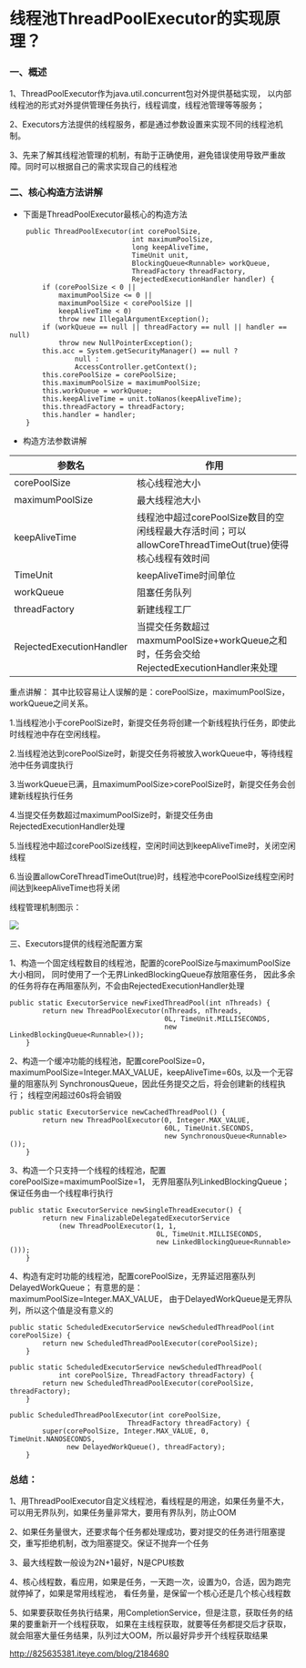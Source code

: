 

# 线程池ThreadPoolExecutor的实现原理？


### 一、概述 

1、ThreadPoolExecutor作为java.util.concurrent包对外提供基础实现，
以内部线程池的形式对外提供管理任务执行，线程调度，线程池管理等等服务； 

2、Executors方法提供的线程服务，都是通过参数设置来实现不同的线程池机制。 

3、先来了解其线程池管理的机制，有助于正确使用，避免错误使用导致严重故障。同时可以根据自己的需求实现自己的线程池 

### 二、核心构造方法讲解 

- 下面是ThreadPoolExecutor最核心的构造方法 

``` 
    public ThreadPoolExecutor(int corePoolSize,
                              int maximumPoolSize,
                              long keepAliveTime,
                              TimeUnit unit,
                              BlockingQueue<Runnable> workQueue,
                              ThreadFactory threadFactory,
                              RejectedExecutionHandler handler) {
        if (corePoolSize < 0 ||
            maximumPoolSize <= 0 ||
            maximumPoolSize < corePoolSize ||
            keepAliveTime < 0)
            throw new IllegalArgumentException();
        if (workQueue == null || threadFactory == null || handler == null)
            throw new NullPointerException();
        this.acc = System.getSecurityManager() == null ?
                null :
                AccessController.getContext();
        this.corePoolSize = corePoolSize;
        this.maximumPoolSize = maximumPoolSize;
        this.workQueue = workQueue;
        this.keepAliveTime = unit.toNanos(keepAliveTime);
        this.threadFactory = threadFactory;
        this.handler = handler;
    } 
```

- 构造方法参数讲解 

参数名 |	作用
---|---
corePoolSize	| 核心线程池大小
maximumPoolSize	| 最大线程池大小
keepAliveTime	| 线程池中超过corePoolSize数目的空闲线程最大存活时间；可以allowCoreThreadTimeOut(true)使得核心线程有效时间
TimeUnit	    | keepAliveTime时间单位
workQueue	    | 阻塞任务队列
threadFactory	| 新建线程工厂
RejectedExecutionHandler	|  当提交任务数超过maxmumPoolSize+workQueue之和时，任务会交给RejectedExecutionHandler来处理


重点讲解： 
其中比较容易让人误解的是：corePoolSize，maximumPoolSize，workQueue之间关系。 

1.当线程池小于corePoolSize时，新提交任务将创建一个新线程执行任务，即使此时线程池中存在空闲线程。 

2.当线程池达到corePoolSize时，新提交任务将被放入workQueue中，等待线程池中任务调度执行 

3.当workQueue已满，且maximumPoolSize>corePoolSize时，新提交任务会创建新线程执行任务 

4.当提交任务数超过maximumPoolSize时，新提交任务由RejectedExecutionHandler处理 

5.当线程池中超过corePoolSize线程，空闲时间达到keepAliveTime时，关闭空闲线程 

6.当设置allowCoreThreadTimeOut(true)时，线程池中corePoolSize线程空闲时间达到keepAliveTime也将关闭 

线程管理机制图示：

![](./images/threadpoolexecutor.jpeg)


三、Executors提供的线程池配置方案 

1、构造一个固定线程数目的线程池，配置的corePoolSize与maximumPoolSize大小相同，
同时使用了一个无界LinkedBlockingQueue存放阻塞任务，
因此多余的任务将存在再阻塞队列，不会由RejectedExecutionHandler处理 

```
public static ExecutorService newFixedThreadPool(int nThreads) {  
        return new ThreadPoolExecutor(nThreads, nThreads,  
                                      0L, TimeUnit.MILLISECONDS,  
                                      new LinkedBlockingQueue<Runnable>());  
    }  
```

2、构造一个缓冲功能的线程池，配置corePoolSize=0，maximumPoolSize=Integer.MAX_VALUE，keepAliveTime=60s,
以及一个无容量的阻塞队列 SynchronousQueue，因此任务提交之后，将会创建新的线程执行；
线程空闲超过60s将会销毁 

```
public static ExecutorService newCachedThreadPool() {  
        return new ThreadPoolExecutor(0, Integer.MAX_VALUE,  
                                      60L, TimeUnit.SECONDS,  
                                      new SynchronousQueue<Runnable>());  
    }  

```

3、构造一个只支持一个线程的线程池，配置corePoolSize=maximumPoolSize=1，
无界阻塞队列LinkedBlockingQueue；保证任务由一个线程串行执行 

``` 
public static ExecutorService newSingleThreadExecutor() {  
        return new FinalizableDelegatedExecutorService  
            (new ThreadPoolExecutor(1, 1,  
                                    0L, TimeUnit.MILLISECONDS,  
                                    new LinkedBlockingQueue<Runnable>()));  
    }  
```
4、构造有定时功能的线程池，配置corePoolSize，无界延迟阻塞队列DelayedWorkQueue；
有意思的是：maximumPoolSize=Integer.MAX_VALUE，
由于DelayedWorkQueue是无界队列，所以这个值是没有意义的 

``` 
public static ScheduledExecutorService newScheduledThreadPool(int corePoolSize) {  
        return new ScheduledThreadPoolExecutor(corePoolSize);  
    }  
  
public static ScheduledExecutorService newScheduledThreadPool(  
            int corePoolSize, ThreadFactory threadFactory) {  
        return new ScheduledThreadPoolExecutor(corePoolSize, threadFactory);  
    }  
  
public ScheduledThreadPoolExecutor(int corePoolSize,  
                             ThreadFactory threadFactory) {  
        super(corePoolSize, Integer.MAX_VALUE, 0, TimeUnit.NANOSECONDS,  
              new DelayedWorkQueue(), threadFactory);  
    }  

```


### 总结：
 
1、用ThreadPoolExecutor自定义线程池，看线程是的用途，如果任务量不大，可以用无界队列，如果任务量非常大，要用有界队列，防止OOM 

2、如果任务量很大，还要求每个任务都处理成功，要对提交的任务进行阻塞提交，重写拒绝机制，改为阻塞提交。保证不抛弃一个任务 

3、最大线程数一般设为2N+1最好，N是CPU核数 

4、核心线程数，看应用，如果是任务，一天跑一次，设置为0，合适，因为跑完就停掉了，如果是常用线程池，
看任务量，是保留一个核心还是几个核心线程数 

5、如果要获取任务执行结果，用CompletionService，但是注意，获取任务的结果的要重新开一个线程获取，
如果在主线程获取，就要等任务都提交后才获取，就会阻塞大量任务结果，队列过大OOM，所以最好异步开个线程获取结果


<http://825635381.iteye.com/blog/2184680>

